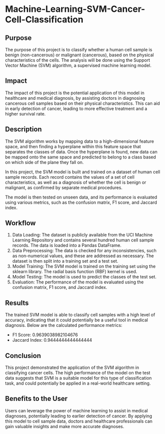 <!DOCTYPE html>
<html>
<body>

<h1>Machine-Learning-SVM-Cancer-Cell-Classification</h1>

<h2>Purpose</h2>

<p>The purpose of this project is to classify whether a human cell sample is benign (non-cancerous) or malignant (cancerous), based on the physical characteristics of the cells. The analysis will be done using the Support Vector Machine (SVM) algorithm, a supervised machine learning model.</p>

<h2>Impact</h2>

<p>The impact of this project is the potential application of this model in healthcare and medical diagnosis, by assisting doctors in diagnosing cancerous cell samples based on their physical characteristics. This can aid in early detection of cancer, leading to more effective treatment and a higher survival rate.</p>

<h2>Description</h2>

<p>The SVM algorithm works by mapping data to a high-dimensional feature space, and then finding a hyperplane within this feature space that separates the classes of data. Once the hyperplane is found, new data can be mapped onto the same space and predicted to belong to a class based on which side of the plane they fall on.</p>

<p>In this project, the SVM model is built and trained on a dataset of human cell sample records. Each record contains the values of a set of cell characteristics, as well as a diagnosis of whether the cell is benign or malignant, as confirmed by separate medical procedures.</p>

<p>The model is then tested on unseen data, and its performance is evaluated using various metrics, such as the confusion matrix, F1 score, and Jaccard index.</p>

<h2>Workflow</h2>

<ol>
  <li>Data Loading: The dataset is publicly available from the UCI Machine Learning Repository and contains several hundred human cell sample records. The data is loaded into a Pandas DataFrame.</li>
  <li>Data Preprocessing: The data is checked for any inconsistencies, such as non-numerical values, and these are addressed as necessary. The dataset is then split into a training set and a test set.</li>
  <li>Model Training: The SVM model is trained on the training set using the sklearn library. The radial basis function (RBF) kernel is used.</li>
  <li>Model Testing: The model is used to predict the classes of the test set.</li>
  <li>Evaluation: The performance of the model is evaluated using the confusion matrix, F1 score, and Jaccard index.</li>
</ol>

<h2>Results</h2>

<p>The trained SVM model is able to classify cell samples with a high level of accuracy, indicating that it could potentially be a useful tool in medical diagnosis. Below are the calculated performance metrics:</p>

<ul>


  <li>F1 Score: 0.9639038982104676</li>
  <li>Jaccard Index: 0.9444444444444444</li>
</ul>

<h2>Conclusion</h2>

<p>This project demonstrated the application of the SVM algorithm in classifying cancer cells. The high performance of the model on the test data suggests that SVM is a suitable model for this type of classification task, and could potentially be applied in a real-world healthcare setting.</p>

<h2>Benefits to the User</h2>

<p>Users can leverage the power of machine learning to assist in medical diagnoses, potentially leading to earlier detection of cancer. By applying this model to cell sample data, doctors and healthcare professionals can gain valuable insights and make more accurate diagnoses.</p>

</body>
</html>
